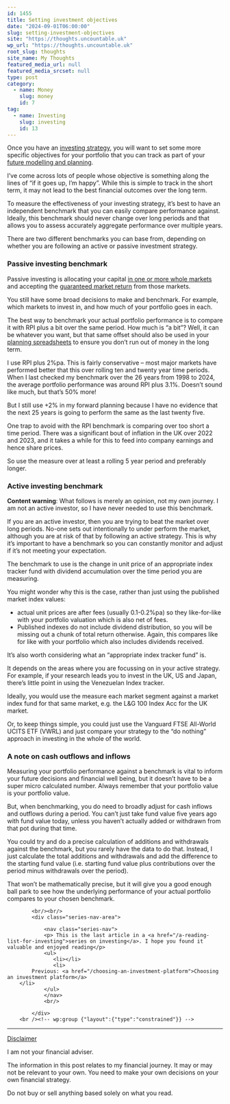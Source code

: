 ```yaml
---
id: 1455
title: Setting investment objectives
date: "2024-09-01T06:00:00"
slug: setting-investment-objectives
site: "https://thoughts.uncountable.uk"
wp_url: "https://thoughts.uncountable.uk"
root_slug: thoughts
site_name: My Thoughts
featured_media_url: null
featured_media_srcset: null
type: post
category:
  - name: Money
    slug: money
    id: 7
tag:
  - name: Investing
    slug: investing
    id: 13
---
```



<p>Once you have an <a href="https://thoughts.uncountable.uk/a-60-year-strategy/" data-type="post" data-id="445">investing strategy</a>, you will want to set some more specific objectives for your portfolio that you can track as part of your <a href="https://thoughts.uncountable.uk/forecasting-investment-return/" data-type="post" data-id="289">future modelling and planning</a>.</p>



<p>I&#8217;ve come across lots of people whose objective is something along the lines of &#8220;if it goes up, I&#8217;m happy&#8221;.  While this is simple to track in the short term, it may not lead to the best financial outcomes over the long term.</p>



<p>To measure the effectiveness of your investing strategy, it&#8217;s best to have an independent benchmark that you can easily compare performance against.  Ideally, this benchmark should never change over long periods and that allows you to assess accurately aggregate performance over multiple years.</p>



<p>There are two different benchmarks you can base from, depending on whether you are following an active or passive investment strategy.</p>



<h3 class="wp-block-heading">Passive investing benchmark</h3>



<p>Passive investing is allocating your capital <a href="https://thoughts.uncountable.uk/choosing-a-passive-strategy/" data-type="post" data-id="838">in one or more whole markets</a> and accepting the <a href="https://thoughts.uncountable.uk/guaranteed-market-return/" data-type="post" data-id="456">guaranteed market return</a> from those markets.  </p>



<p>You still have some broad decisions to make and benchmark.  For example,  which markets to invest in, and how much of your portfolio goes in each.  </p>



<p>The best way to benchmark your actual portfolio performance is to compare it with RPI plus a bit over the same period. How much is &#8220;a bit&#8221;? Well, it can be whatever you want, but that same offset should also be used in your <a href="https://thoughts.uncountable.uk/forecasting-investment-return/" data-type="post" data-id="289">planning spreadsheets</a> to ensure you don&#8217;t run out of money in the long term.</p>



<p>I use RPI plus 2%pa.  This is fairly conservative &#8211; most major markets have performed better that this over rolling ten and twenty year time periods.  When I last checked my benchmark over the 26 years from 1998 to 2024, the average portfolio performance was around RPI plus 3.1%.  Doesn&#8217;t sound like much, but that&#8217;s 50% more!</p>



<p>But I still use +2% in my forward planning because I have no evidence that the next 25 years is going to perform the same as the last twenty five.</p>



<p>One trap to avoid with the RPI benchmark is comparing over too short a time period.  There was a significant bout of inflation in the UK over 2022 and 2023, and it takes a while for this to feed into company earnings and hence share prices.  </p>



<p>So use the measure over at least a rolling 5 year period and preferably longer.  </p>



<h3 class="wp-block-heading">Active investing benchmark</h3>



<p><strong>Content warning</strong>:  What follows is merely an opinion, not my own journey.  I am not an active investor, so I have never needed to use this benchmark.</p>



<p>If you are an active investor, then you are trying to beat the market over long periods.  No-one sets out intentionally to under perform the market, although you are at risk of that by following an active strategy.  This is why it&#8217;s important to have a benchmark so you can constantly monitor and adjust if it&#8217;s not meeting your expectation.</p>



<p>The benchmark to use is the change in unit price of an appropriate index tracker fund with dividend accumulation over the time period you are measuring.</p>



<p>You might wonder why this is the case, rather than just using the published market index values:</p>



<ul class="wp-block-list">
<li>actual unit prices are after fees (usually 0.1-0.2%pa) so they like-for-like with your portfolio valuation which is also net of fees.</li>



<li>Published indexes do not include dividend distribution, so you will be missing out a chunk of total return otherwise.  Again, this compares like for like with your portfolio which also includes dividends received.</li>
</ul>



<p>It&#8217;s also worth considering what an &#8220;appropriate index tracker fund&#8221; is.  </p>



<p>It depends on the areas where you are focussing on in your active strategy.  For example, if your research leads you to invest in the UK, US and Japan, there&#8217;s little point in using the Venezuelan Index tracker. </p>



<p>Ideally, you would use the measure each market segment against a market index fund for that same market, e.g. the L&amp;G 100 Index Acc for the UK market.</p>



<p>Or, to keep things simple, you could just use the Vanguard FTSE All-World UCITS ETF (VWRL) and just compare your strategy to the &#8220;do nothing&#8221; approach in investing in the whole of the world.</p>



<h3 class="wp-block-heading">A note on cash outflows and inflows</h3>



<p>Measuring your portfolio performance against a benchmark is vital to inform your future decisions and financial well being, but it doesn&#8217;t have to be a super micro calculated number.  Always remember that your portfolio value is your portfolio value. </p>



<p>But, when benchmarking, you do need to broadly adjust for cash inflows and outflows during a period. You can&#8217;t just take fund value five years ago with fund value today, unless you haven&#8217;t actually added or withdrawn from that pot during that time.</p>



<p>You could try and do a precise calculation of additions and withdrawals against the benchmark, but you rarely have the data to do that.  Instead, I just calculate the total additions and withdrawals and add the difference to the starting fund value (i.e. starting fund value plus contributions over the period minus withdrawals over the period).</p>



<p>That won&#8217;t be mathematically precise, but it will give you a good enough ball park to see how the underlying performance of your actual portfolio compares to your chosen benchmark.</p>

			<br/><br/>
			<div class="series-nav-area">
			   
				<nav class="series-nav">
				<p> This is the last article in a <a href="/a-reading-list-for-investing">series on investing</a>. I hope you found it valuable and enjoyed reading</p>
				<ul> 
				   <li></li>
				   <li>
		    Previous: <a href="/choosing-an-investment-platform">Choosing an investment platform</a>
		</li>
				</ul>
				</nav>
				<br/>
				
			</div>
		<br /><!-- wp:group {"layout":{"type":"constrained"}} -->
<div class="wp-block-group"><!-- wp:separator {"style":{"spacing":{"margin":{"top":"var:preset|spacing|40","bottom":"0"}}}} -->
<hr class="wp-block-separator has-alpha-channel-opacity" style="margin-top:var(--wp--preset--spacing--40);margin-bottom:0"/>
<!-- /wp:separator -->

<!-- wp:paragraph {"style":{"typography":{"textDecoration":"underline"}}} -->
<p style="text-decoration:underline">Disclaimer</p>
<!-- /wp:paragraph -->

<!-- wp:paragraph -->
<p>I am not your financial adviser.   </p>
<!-- /wp:paragraph -->

<!-- wp:paragraph -->
<p>The information in this post relates to my financial journey.  It may or may not be relevant to your own.  You need to make your own decisions on your own financial strategy.</p>
<!-- /wp:paragraph -->

<!-- wp:paragraph -->
<p>Do not buy or sell anything based solely on what you read.</p>
<!-- /wp:paragraph --></div>
<!-- /wp:group -->